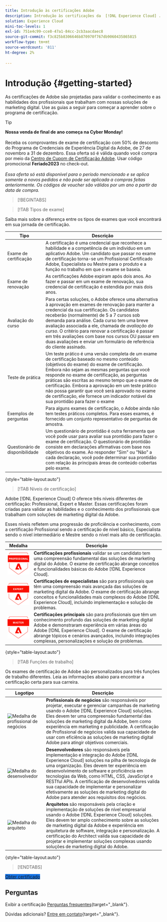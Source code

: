 ```yaml
---
title: Introdução às certificações Adobe
description: Introdução às certificações da  [!DNL Experience Cloud] . Saiba mais sobre o programa e este site.
solution: Experience Cloud
mini-toc-levels: 1
exl-id: 751e4c99-cce8-47a1-84cc-2cb3aacdaec8
source-git-commit: f3c825b8306646b870970f767db9060435865815
workflow-type: tm+mt
source-wordcount: '811'
ht-degree: 2%

---
```


# Introdução {#getting-started}

As certificações de Adobe são projetadas para validar o conhecimento e as habilidades dos profissionais que trabalham com nossas soluções de marketing digital. Use as guias a seguir para começar a aprender sobre o programa de certificação.

>[!TIP]
>
>**Nossa venda de final de ano começa na Cyber Monday!** <br><br> Receba os comprovantes de exame de certificação com 50% de desconto do Programa de Credenciais de Experiência Digital da Adobe, de 27 de novembro a 31 de dezembro. Essa oferta só é válida quando você compra por meio da [Centro de Cupom de Certificação Adobe](https://market.xvoucher.com/adobe). Usar código promocional **Feriado2023** no check-out. <br><br> <i>Essa oferta só está disponível para o período mencionado e se aplica somente a novos pedidos e não pode ser aplicada a compras feitas anteriormente. Os códigos de voucher são válidos por um ano a partir da data de compra.</i>

>[!BEGINTABS]

>[!TAB Tipos de exame]

Saiba mais sobre a diferença entre os tipos de exames que você encontrará em sua jornada de certificação.

| Tipo | Descrição |
| ------- | ------- |
| Exame de certificação | A certificação é uma credencial que reconhece a habilidade e a competência de um indivíduo em um aplicativo Adobe. Um candidato que passar no exame de certificação torna-se um Profissional Certificado Adobe, Especialista ou Mestre para o produto e a função no trabalho em que o exame se baseia. |
| Exame de renovação | As certificações Adobe expiram após dois anos. Ao fazer e passar em um exame de renovação, sua credencial de certificação é estendida por mais dois anos. |
| Avaliação do curso | Para certas soluções, o Adobe oferece uma alternativa à aprovação em exames de renovação para manter a credencial da sua certificação. Os candidatos receberão (normalmente) de 5 a 7 cursos sob demanda para análise. Cada curso tem uma breve avaliação associada a ele, chamada de _avaliação do curso_. O critério para renovar a certificação é passar em três avaliações com base nos cursos OU passar em duas avaliações e enviar um formulário de referência do cliente assinado. |
| Teste de prática | Um teste prático é uma versão completa de um exame de certificação baseado no mesmo conteúdo (objetivos do exame) do exame de certificação. Embora não sejam as mesmas perguntas que você responde no exame de certificação, as perguntas práticas são escritas ao mesmo tempo que o exame de certificação. Embora a aprovação em um teste prático não possa garantir que você será aprovado no exame de certificação, ele fornece um indicador notável da sua prontidão para fazer o exame |
| Exemplos de perguntas | Para alguns exames de certificação, o Adobe ainda não tem testes práticos completos. Para esses exames, é fornecido um conjunto representativo de perguntas de amostra. |
| Questionário de disponibilidade | Um questionário de prontidão é outra ferramenta que você pode usar para avaliar sua prontidão para fazer o exame de certificação. O questionário de prontidão consiste em declarações afirmativas com base nos objetivos do exame. Ao responder &quot;Sim&quot; ou &quot;Não&quot; a cada declaração, você pode determinar sua prontidão com relação às principais áreas de conteúdo cobertas pelo exame. |

{style="table-layout:auto"}

>[!TAB Níveis de certificação]

Adobe [!DNL Experience Cloud] O oferece três níveis diferentes de certificação: Professional, Expert e Master. Essas certificações foram criadas para validar as habilidades e o conhecimento dos profissionais que trabalham com soluções de marketing digital da Adobe.

Esses níveis refletem uma progressão de proficiência e conhecimento, com a certificação Profissional sendo a certificação de nível básico, Especialista sendo o nível intermediário e Mestre sendo o nível mais alto de certificação.

| Medalha | Descrição |
| ------- | ------- |
| ![Medalha profissional](/help/certifications/assets/professional-badge-Xsmall.png) | **Certificações profissionais** validar se um candidato tem uma compreensão fundamental das soluções de marketing digital do Adobe. O exame de certificação abrange conceitos e funcionalidades básicas do Adobe [!DNL Experience Cloud]. |
| ![Medalha de especialista](/help/certifications/assets/expert-badge-Xsmall.png) | **Certificações de especialistas** são para profissionais que têm uma compreensão mais avançada das soluções de marketing digital da Adobe. O exame de certificação abrange conceitos e funcionalidades mais complexos do Adobe [!DNL Experience Cloud], incluindo implementação e solução de problemas. |
| ![Medalha principal](/help/certifications/assets/master-badge-Xsmall.png) | **Certificações principais** são para profissionais que têm um conhecimento profundo das soluções de marketing digital Adobe e demonstraram experiência em várias áreas do Adobe [!DNL Experience Cloud]. O exame de certificação abrange tópicos e cenários avançados, incluindo integrações complexas, personalizações e solução de problemas. |

{style="table-layout:auto"}

>[!TAB Funções de trabalho]

Os exames de certificação de Adobe são personalizados para três funções de trabalho diferentes. Leia as informações abaixo para encontrar a certificação certa para sua carreira.

| Logotipo | Descrição |
| ------- | ------- |
| ![Medalha de profissional de negócios](/help/certifications/assets/business_practitioner_blk_small.png) | **Profissionais de negócios** são responsáveis por projetar, executar e gerenciar campanhas de marketing usando o Adobe [!DNL Experience Cloud] soluções. Eles devem ter uma compreensão fundamental das soluções de marketing digital da Adobe, bem como experiência em marketing e publicidade. A certificação de Profissional de negócios valida sua capacidade de usar com eficiência as soluções de marketing digital Adobe para atingir objetivos comerciais. |
| ![Medalha do desenvolvedor](/help/certifications/assets/developer_blk_small.png) | **Desenvolvedores** são responsáveis pela implementação e integração do Adobe [!DNL Experience Cloud] soluções na pilha de tecnologia de uma organização. Eles devem ter experiência em desenvolvimento de software e proficiência em tecnologias da Web, como HTML, CSS, JavaScript e RESTful APIs. A certificação de desenvolvedores valida sua capacidade de implementar e personalizar efetivamente as soluções de marketing digital do Adobe para atender aos requisitos dos negócios. |
| ![Medalha do arquiteto](/help/certifications/assets/architect_blk_small.png) | **Arquitetos** são responsáveis pela criação e implementação de soluções de nível empresarial usando o Adobe [!DNL Experience Cloud] soluções. Eles devem ter amplo conhecimento sobre as soluções de marketing digital da Adobe e experiência em arquitetura de software, integração e personalização. A certificação do Architect valida sua capacidade de projetar e implementar soluções complexas usando soluções de marketing digital do Adobe. |

{style="table-layout:auto"}

<!--

>[!TAB Certification journey]

The Certification Journey Guide is a comprehensive tool designed to provide you with all the information you need to prepare for a certification exam. The guide is divided into three main sections: Get Ready, Get Prepped, and Get Certified.

| Sections | Description |
| ------- | ------- |
|**Get Ready** | Intended to give an overview of the exam, including information about the intended audience, exam details, readiness self-assessment, exam objectives, and scope. This section helps you understand the exam and what you can expect when taking it. The readiness self-assessment is particularly helpful, as it allows you to determine your current level of knowledge and identify areas where you may need to focus your study efforts. |
| **Get Prepped** | Is where you can find training and resources to help you prepare for the exam. This section includes information about and links to study materials and training courses. |
| **Get Certified** | Offers valuable information on how to register for the certification exam, including details about the registration process and available payment methods. In addition, this section also provides a clear overview of the exam process. Look to this section for helpful resources, such as a link to the Adobe Certification Prep Portal for exams that offer practice tests, as well as links to register for certification exams. |

{style="table-layout:auto"}

-->

>[!ENDTABS]

<a href="https://experienceleague.adobe.com/docs/certification/certification/how-to-get-certified.html" target="_blank" class="spectrum-Button spectrum-Button--fill spectrum-Button--accent spectrum-Button--sizeM is-margin-bottom-big-big at-element-click-tracking" style="background-color:#1473E6">

<span class="spectrum-Button-label has-no-wrap">
   Obter certificado
</span>
</a>

## Perguntas

Exibir a certificação [Perguntas frequentes](https://experienceleague.adobe.com/docs/certification/certification/faq.html){target="_blank"}.

Dúvidas adicionais? [Entre em contato](mailto:certif@adobe.com){target="_blank"}.
